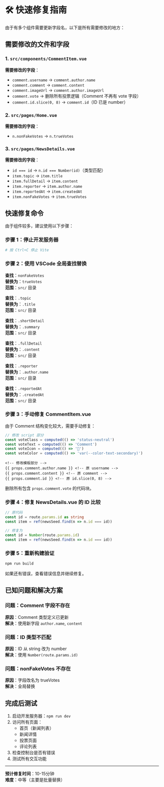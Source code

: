 # 🛠️ 快速修复指南

由于有多个组件需要更新字段名，以下是所有需要修改的地方：

## 需要修改的文件和字段

### 1. `src/components/CommentItem.vue` 

**需要修改的字段**：
- `comment.username` → `comment.author.name`
- `comment.comment` → `comment.content`  
- `comment.imageUrl` → `comment.author.imageUrl`
- `comment.vote` → 删除所有投票逻辑（Comment 不再有 vote 字段）
- `comment.id.slice(0, 8)` → `comment.id`（ID 已是 number）

### 2. `src/pages/Home.vue`

**需要修改的字段**：
- `n.nonFakeVotes` → `n.trueVotes`

### 3. `src/pages/NewsDetails.vue`

**需要修改的字段**：
- `id === id` → `n.id === Number(id)`（类型匹配）
- `item.topic` → `item.title`
- `item.fullDetail` → `item.content`
- `item.reporter` → `item.author.name`
- `item.reportedAt` → `item.createdAt`
- `item.nonFakeVotes` → `item.trueVotes`

## 快速修复命令

由于组件较多，建议使用以下步骤：

### 步骤 1：停止开发服务器
```bash
# 按 Ctrl+C 停止 Vite
```

### 步骤 2：使用 VSCode 全局查找替换

**查找**：`nonFakeVotes`  
**替换为**：`trueVotes`  
**范围**：`src/` 目录

**查找**：`.topic`  
**替换为**：`.title`  
**范围**：`src/` 目录

**查找**：`.shortDetail`  
**替换为**：`.summary`  
**范围**：`src/` 目录

**查找**：`.fullDetail`  
**替换为**：`.content`  
**范围**：`src/` 目录

**查找**：`.reporter`  
**替换为**：`.author.name`  
**范围**：`src/` 目录

**查找**：`.reportedAt`  
**替换为**：`.createdAt`  
**范围**：`src/` 目录

### 步骤 3：手动修复 CommentItem.vue

由于 Comment 结构变化较大，需要手动修复：

```typescript
// 修改 script 部分
const voteClass = computed(() => 'status-neutral')
const voteText = computed(() => 'Comment')
const voteIcon = computed(() => '💬')
const voteColor = computed(() => 'var(--color-text-secondary)')
```

```vue
<!-- 修改模板部分 -->
{{ props.comment.author.name }} <!-- 原 username -->
{{ props.comment.content }} <!-- 原 comment -->
{{ props.comment.id }} <!-- 原 id.slice(0, 8) -->
```

删除所有包含 `props.comment.vote` 的代码块。

### 步骤 4：修复 NewsDetails.vue 的 ID 比较

```typescript
// 原代码
const id = route.params.id as string
const item = ref(newsSeed.find(n => n.id === id))

// 修复为
const id = Number(route.params.id)
const item = ref(newsSeed.find(n => n.id === id))
```

### 步骤 5：重新构建验证

```bash
npm run build
```

如果还有错误，查看错误信息并继续修复。

## 已知问题和解决方案

### 问题：Comment 字段不存在
**原因**：Comment 类型定义已更新  
**解决**：使用新字段 `author.name`, `content`

### 问题：ID 类型不匹配
**原因**：ID 从 string 改为 number  
**解决**：使用 `Number(route.params.id)`

### 问题：nonFakeVotes 不存在
**原因**：字段改名为 trueVotes  
**解决**：全局替换

## 完成后测试

1. 启动开发服务器：`npm run dev`
2. 访问所有页面：
   - 首页（新闻列表）
   - 新闻详情
   - 投票页面
   - 评论列表
3. 检查控制台是否有错误
4. 测试所有交互功能

---

**预计修复时间**：10-15分钟  
**难度**：中等（主要是批量替换）
